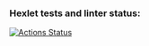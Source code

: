 ### Hexlet tests and linter status:
[![Actions Status](https://github.com/Droletor/frontend-project-11/actions/workflows/hexlet-check.yml/badge.svg)](https://github.com/Droletor/frontend-project-11/actions)